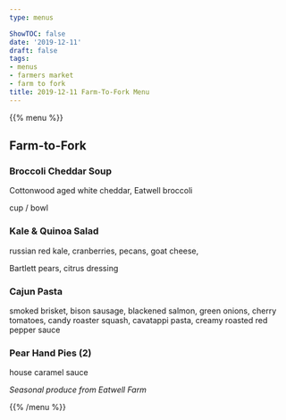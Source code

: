 ```yaml
---
type: menus

ShowTOC: false
date: '2019-12-11'
draft: false
tags:
- menus
- farmers market
- farm to fork
title: 2019-12-11 Farm-To-Fork Menu
---
```


{{% menu %}}

## Farm\-to\-Fork

### Broccoli Cheddar Soup

Cottonwood aged white cheddar, Eatwell broccoli

cup / bowl

### Kale & Quinoa Salad

russian red kale, cranberries, pecans, goat cheese,

Bartlett pears, citrus dressing

### Cajun Pasta

smoked brisket, bison sausage, blackened salmon,
green onions, cherry tomatoes, candy roaster squash,
cavatappi pasta, creamy roasted red pepper sauce

### Pear Hand Pies \(2\)

house caramel sauce


*Seasonal produce from Eatwell Farm*

{{% /menu %}}
